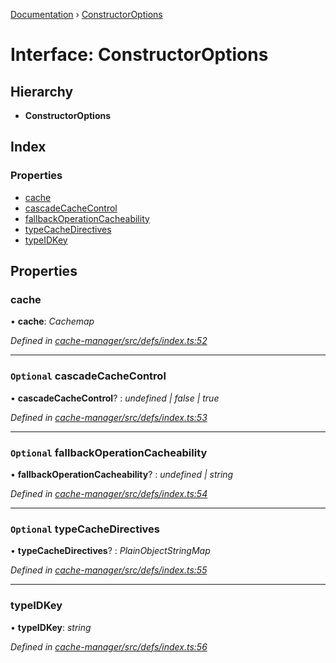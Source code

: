 [Documentation](../README.md) › [ConstructorOptions](constructoroptions.md)

# Interface: ConstructorOptions

## Hierarchy

* **ConstructorOptions**

## Index

### Properties

* [cache](constructoroptions.md#cache)
* [cascadeCacheControl](constructoroptions.md#optional-cascadecachecontrol)
* [fallbackOperationCacheability](constructoroptions.md#optional-fallbackoperationcacheability)
* [typeCacheDirectives](constructoroptions.md#optional-typecachedirectives)
* [typeIDKey](constructoroptions.md#typeidkey)

## Properties

###  cache

• **cache**: *Cachemap*

*Defined in [cache-manager/src/defs/index.ts:52](https://github.com/badbatch/graphql-box/blob/204add77/packages/cache-manager/src/defs/index.ts#L52)*

___

### `Optional` cascadeCacheControl

• **cascadeCacheControl**? : *undefined | false | true*

*Defined in [cache-manager/src/defs/index.ts:53](https://github.com/badbatch/graphql-box/blob/204add77/packages/cache-manager/src/defs/index.ts#L53)*

___

### `Optional` fallbackOperationCacheability

• **fallbackOperationCacheability**? : *undefined | string*

*Defined in [cache-manager/src/defs/index.ts:54](https://github.com/badbatch/graphql-box/blob/204add77/packages/cache-manager/src/defs/index.ts#L54)*

___

### `Optional` typeCacheDirectives

• **typeCacheDirectives**? : *PlainObjectStringMap*

*Defined in [cache-manager/src/defs/index.ts:55](https://github.com/badbatch/graphql-box/blob/204add77/packages/cache-manager/src/defs/index.ts#L55)*

___

###  typeIDKey

• **typeIDKey**: *string*

*Defined in [cache-manager/src/defs/index.ts:56](https://github.com/badbatch/graphql-box/blob/204add77/packages/cache-manager/src/defs/index.ts#L56)*
